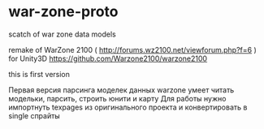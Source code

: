 # war-zone-proto
scatch of war zone data models

remake of WarZone 2100 ( http://forums.wz2100.net/viewforum.php?f=6 ) for Unity3D
https://github.com/Warzone2100/warzone2100

this is first version

Первая версия парсинга моделек данных warzone
умеет читать модельки, парсить, строить юнити и карту
Для работы нужно импортнуть texpages из оригинального проекта и конвертировать в single спрайты